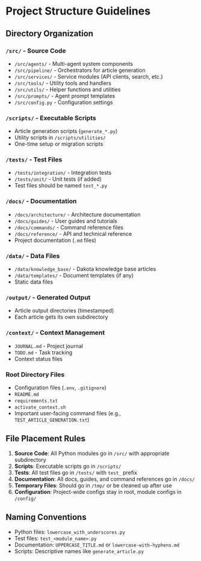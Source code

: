 # Project Structure Guidelines

## Directory Organization

### `/src/` - Source Code
- `/src/agents/` - Multi-agent system components
- `/src/pipeline/` - Orchestrators for article generation
- `/src/services/` - Service modules (API clients, search, etc.)
- `/src/tools/` - Utility tools and handlers
- `/src/utils/` - Helper functions and utilities
- `/src/prompts/` - Agent prompt templates
- `/src/config.py` - Configuration settings

### `/scripts/` - Executable Scripts
- Article generation scripts (`generate_*.py`)
- Utility scripts in `/scripts/utilities/`
- One-time setup or migration scripts

### `/tests/` - Test Files
- `/tests/integration/` - Integration tests
- `/tests/unit/` - Unit tests (if added)
- Test files should be named `test_*.py`

### `/docs/` - Documentation
- `/docs/architecture/` - Architecture documentation
- `/docs/guides/` - User guides and tutorials
- `/docs/commands/` - Command reference files
- `/docs/reference/` - API and technical reference
- Project documentation (`.md` files)

### `/data/` - Data Files
- `/data/knowledge_base/` - Dakota knowledge base articles
- `/data/templates/` - Document templates (if any)
- Static data files

### `/output/` - Generated Output
- Article output directories (timestamped)
- Each article gets its own subdirectory

### `/context/` - Context Management
- `JOURNAL.md` - Project journal
- `TODO.md` - Task tracking
- Context status files

### Root Directory Files
- Configuration files (`.env`, `.gitignore`)
- `README.md`
- `requirements.txt`
- `activate_context.sh`
- Important user-facing command files (e.g., `TEST_ARTICLE_GENERATION.txt`)

## File Placement Rules

1. **Source Code**: All Python modules go in `/src/` with appropriate subdirectory
2. **Scripts**: Executable scripts go in `/scripts/`
3. **Tests**: All test files go in `/tests/` with `test_` prefix
4. **Documentation**: All docs, guides, and command references go in `/docs/`
5. **Temporary Files**: Should go in `/tmp/` or be cleaned up after use
6. **Configuration**: Project-wide configs stay in root, module configs in `/config/`

## Naming Conventions

- Python files: `lowercase_with_underscores.py`
- Test files: `test_<module_name>.py`
- Documentation: `UPPERCASE_TITLE.md` or `lowercase-with-hyphens.md`
- Scripts: Descriptive names like `generate_article.py`